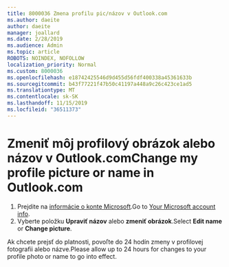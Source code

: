 ```yaml
---
title: 8000036 Zmena profilu pic/názov v Outlook.com
ms.author: daeite
author: daeite
manager: joallard
ms.date: 2/28/2019
ms.audience: Admin
ms.topic: article
ROBOTS: NOINDEX, NOFOLLOW
localization_priority: Normal
ms.custom: 8000036
ms.openlocfilehash: e18742425546d9d455d56fdf400338a45361633b
ms.sourcegitcommit: b43f77221f47b50c41197a448a9c26c423ce1ad5
ms.translationtype: MT
ms.contentlocale: sk-SK
ms.lasthandoff: 11/15/2019
ms.locfileid: "36511373"
---
```

# <a name="change-my-profile-picture-or-name-in-outlookcom"></a><span data-ttu-id="c4b56-102">Zmeniť môj profilový obrázok alebo názov v Outlook.com</span><span class="sxs-lookup"><span data-stu-id="c4b56-102">Change my profile picture or name in Outlook.com</span></span>

1. <span data-ttu-id="c4b56-103">Prejdite na [informácie o konte Microsoft](https://go.microsoft.com/fwlink/p/?linkid=860841).</span><span class="sxs-lookup"><span data-stu-id="c4b56-103">Go to [Your Microsoft account info](https://go.microsoft.com/fwlink/p/?linkid=860841).</span></span>
1. <span data-ttu-id="c4b56-104">Vyberte položku **Upraviť názov** alebo **zmeniť obrázok**.</span><span class="sxs-lookup"><span data-stu-id="c4b56-104">Select **Edit name** or **Change picture**.</span></span>

<span data-ttu-id="c4b56-105">Ak chcete prejsť do platnosti, povoľte do 24 hodín zmeny v profilovej fotografii alebo názve.</span><span class="sxs-lookup"><span data-stu-id="c4b56-105">Please allow up to 24 hours for changes to your profile photo or name to go into effect.</span></span>